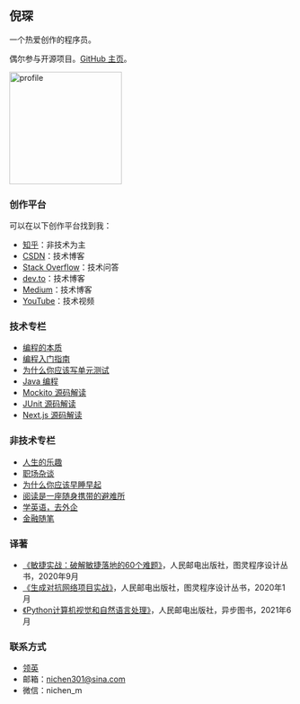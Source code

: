## 倪琛

一个热爱创作的程序员。

偶尔参与开源项目。[GitHub 主页](https://github.com/chen-ni)。

<img width="200" alt="profile" src="https://user-images.githubusercontent.com/25177645/182061667-2b214ca1-2720-4cab-a275-04bb2bd71f0d.png">

### 创作平台

可以在以下创作平台找到我：

- [知乎](https://www.zhihu.com/people/voissurtonchemin)：非技术为主
- [CSDN](https://blog.csdn.net/VoisSurTonChemin)：技术博客
- [Stack Overflow](https://stackoverflow.com/users/7438905/chen-ni?tab=profile)：技术问答
- [dev.to](https://dev.to/chenni)：技术博客
- [Medium](https://medium.com/@chen.ni)：技术博客
- [YouTube](https://www.youtube.com/channel/UCFUVkQ6DNToEPjgbmXhhvlA)：技术视频

### 技术专栏

- [编程的本质](https://www.zhihu.com/column/c_1537780429205196800)
- [编程入门指南](https://www.zhihu.com/column/c_1537784579317977088)
- [为什么你应该写单元测试](https://www.zhihu.com/column/c_1537778721070538753)
- [Java 编程](https://blog.csdn.net/voissurtonchemin/category_11146966.html)
- [Mockito 源码解读](https://blog.csdn.net/voissurtonchemin/category_11851543.html)
- [JUnit 源码解读](https://blog.csdn.net/voissurtonchemin/category_11863385.html)
- [Next.js 源码解读](https://blog.csdn.net/voissurtonchemin/category_11503809.html)

### 非技术专栏
- [人生的乐趣](https://www.zhihu.com/column/c_1537898601350553600)
- [职场杂谈](https://www.zhihu.com/column/c_1537899387120742401)
- [为什么你应该早睡早起](https://www.zhihu.com/column/c_1537904813211258880)
- [阅读是一座随身携带的避难所](https://www.zhihu.com/column/c_1537905533952118784)
- [学英语，去外企](https://www.zhihu.com/column/c_1538408187530731520)
- [金融随笔](https://www.zhihu.com/column/c_1539534883348668416)

### 译著
- [《敏捷实战：破解敏捷落地的60个难题》](https://book.douban.com/subject/35222610/)，人民邮电出版社，图灵程序设计丛书，2020年9月
- [《生成对抗网络项目实战》](https://book.douban.com/subject/34925965/)，人民邮电出版社，图灵程序设计丛书，2020年1月
- [《Python计算机视觉和自然语言处理》](https://book.douban.com/subject/36014673/)，人民邮电出版社，异步图书，2021年6月

### 联系方式

- [领英](https://www.linkedin.com/in/chen-ni-2b40491b6/)
- 邮箱：nichen301@sina.com
- 微信：nichen_m
